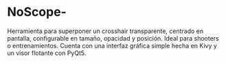 # NoScope-
Herramienta para superponer un crosshair transparente, centrado en pantalla, configurable en tamaño, opacidad y posición. Ideal para shooters o entrenamientos. Cuenta con una interfaz gráfica simple hecha en Kivy y un visor flotante con PyQt5.
